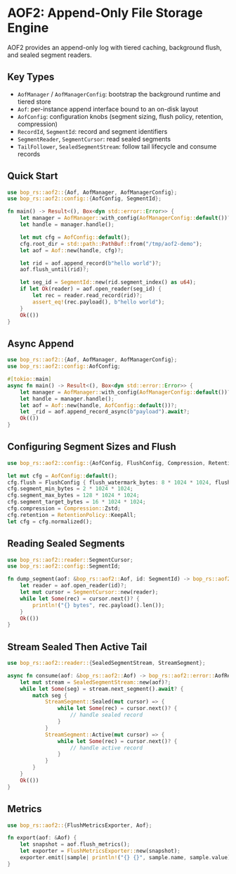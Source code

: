 # AOF2: Append-Only File Storage Engine

AOF2 provides an append-only log with tiered caching, background flush, and sealed segment readers.

## Key Types

- `AofManager` / `AofManagerConfig`: bootstrap the background runtime and tiered store
- `Aof`: per-instance append interface bound to an on-disk layout
- `AofConfig`: configuration knobs (segment sizing, flush policy, retention, compression)
- `RecordId`, `SegmentId`: record and segment identifiers
- `SegmentReader`, `SegmentCursor`: read sealed segments
- `TailFollower`, `SealedSegmentStream`: follow tail lifecycle and consume records

## Quick Start

```rust
use bop_rs::aof2::{Aof, AofManager, AofManagerConfig};
use bop_rs::aof2::config::{AofConfig, SegmentId};

fn main() -> Result<(), Box<dyn std::error::Error>> {
    let manager = AofManager::with_config(AofManagerConfig::default())?;
    let handle = manager.handle();

    let mut cfg = AofConfig::default();
    cfg.root_dir = std::path::PathBuf::from("/tmp/aof2-demo");
    let aof = Aof::new(handle, cfg)?;

    let rid = aof.append_record(b"hello world")?;
    aof.flush_until(rid)?;

    let seg_id = SegmentId::new(rid.segment_index() as u64);
    if let Ok(reader) = aof.open_reader(seg_id) {
        let rec = reader.read_record(rid)?;
        assert_eq!(rec.payload(), b"hello world");
    }
    Ok(())
}
```

## Async Append

```rust
use bop_rs::aof2::{Aof, AofManager, AofManagerConfig};
use bop_rs::aof2::config::AofConfig;

#[tokio::main]
async fn main() -> Result<(), Box<dyn std::error::Error>> {
    let manager = AofManager::with_config(AofManagerConfig::default())?;
    let handle = manager.handle();
    let aof = Aof::new(handle, AofConfig::default())?;
    let _rid = aof.append_record_async(b"payload").await?;
    Ok(())
}
```

## Configuring Segment Sizes and Flush

```rust
use bop_rs::aof2::config::{AofConfig, FlushConfig, Compression, RetentionPolicy};

let mut cfg = AofConfig::default();
cfg.flush = FlushConfig { flush_watermark_bytes: 8 * 1024 * 1024, flush_interval_ms: 5, max_unflushed_bytes: 64 * 1024 * 1024 };
cfg.segment_min_bytes = 2 * 1024 * 1024;
cfg.segment_max_bytes = 128 * 1024 * 1024;
cfg.segment_target_bytes = 16 * 1024 * 1024;
cfg.compression = Compression::Zstd;
cfg.retention = RetentionPolicy::KeepAll;
let cfg = cfg.normalized();
```

## Reading Sealed Segments

```rust
use bop_rs::aof2::reader::SegmentCursor;
use bop_rs::aof2::config::SegmentId;

fn dump_segment(aof: &bop_rs::aof2::Aof, id: SegmentId) -> bop_rs::aof2::error::AofResult<()> {
    let reader = aof.open_reader(id)?;
    let mut cursor = SegmentCursor::new(reader);
    while let Some(rec) = cursor.next()? {
        println!("{} bytes", rec.payload().len());
    }
    Ok(())
}
```

## Stream Sealed Then Active Tail

```rust
use bop_rs::aof2::reader::{SealedSegmentStream, StreamSegment};

async fn consume(aof: &bop_rs::aof2::Aof) -> bop_rs::aof2::error::AofResult<()> {
    let mut stream = SealedSegmentStream::new(aof)?;
    while let Some(seg) = stream.next_segment().await? {
        match seg {
            StreamSegment::Sealed(mut cursor) => {
                while let Some(rec) = cursor.next()? {
                    // handle sealed record
                }
            }
            StreamSegment::Active(mut cursor) => {
                while let Some(rec) = cursor.next()? {
                    // handle active record
                }
            }
        }
    }
    Ok(())
}
```

## Metrics

```rust
use bop_rs::aof2::{FlushMetricsExporter, Aof};

fn export(aof: &Aof) {
    let snapshot = aof.flush_metrics();
    let exporter = FlushMetricsExporter::new(snapshot);
    exporter.emit(|sample| println!("{} {}", sample.name, sample.value));
}
```

